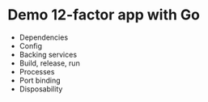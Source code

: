 # Demo 12-factor app with Go
* Dependencies
* Config
* Backing services
* Build, release, run
* Processes
* Port binding
* Disposability
